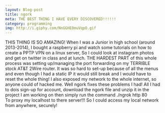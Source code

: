 ```yaml
---
layout: Blog-post
title: ngork
meta: THE BEST THING I HAVE EVERY DISCOVERED!!!!!!
category: programming
img: http://i.giphy.com/NnGGHE0muVqpO.gif
---
```




THIS THING IS SO AMAZING! When I was a Junior in high school (around 2013-2014), I bought a raspberry pi and watch some tutorials on how to create a PPTP VPN on a linux server, So I could look at instagram photos and get on twitter in class and at lunch. THE HARDEST PART of this whole process was setting up/managing the port forwarding on my TERRIBLE stock AT&T 2Wire router. It was so hard to set-up because of all the menus and even though I had a static IP it would still break and I would have to reset the whole thing! I also exposed my network to the whole internet, so anyone could of hacked me. Well ngork fixes these problems I had! All I had to dois sign-up for account, download the ngork file and unzip it in the project I am working on then simply run the command
    ./ngrok http 80  
To proxy my localhost to there server!!! So I could access my local network from anywhere, securely!
